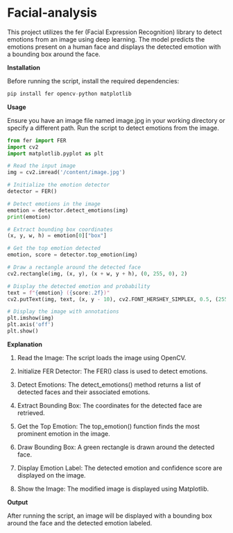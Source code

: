 # Facial-analysis
This project utilizes the fer (Facial Expression Recognition) library to detect emotions from an image using deep learning. The model predicts the emotions present on a human face and displays the detected emotion with a bounding box around the face.

**Installation** 

Before running the script, install the required dependencies:
```python
pip install fer opencv-python matplotlib
```

**Usage**

Ensure you have an image file named image.jpg in your working directory or specify a different path.
Run the script to detect emotions from the image.

```python
from fer import FER
import cv2
import matplotlib.pyplot as plt

# Read the input image
img = cv2.imread('/content/image.jpg')

# Initialize the emotion detector
detector = FER()

# Detect emotions in the image
emotion = detector.detect_emotions(img)
print(emotion)

# Extract bounding box coordinates
(x, y, w, h) = emotion[0]["box"]

# Get the top emotion detected
emotion, score = detector.top_emotion(img)

# Draw a rectangle around the detected face
cv2.rectangle(img, (x, y), (x + w, y + h), (0, 255, 0), 2)

# Display the detected emotion and probability
text = f"{emotion} ({score:.2f})"
cv2.putText(img, text, (x, y - 10), cv2.FONT_HERSHEY_SIMPLEX, 0.5, (255, 0, 0), 1)

# Display the image with annotations
plt.imshow(img)
plt.axis('off')
plt.show()
```

**Explanation**

1. Read the Image: The script loads the image using OpenCV.

2. Initialize FER Detector: The FER() class is used to detect emotions.

3. Detect Emotions: The detect_emotions() method returns a list of detected faces and their associated emotions.

4. Extract Bounding Box: The coordinates for the detected face are retrieved.

5. Get the Top Emotion: The top_emotion() function finds the most prominent emotion in the image.

6. Draw Bounding Box: A green rectangle is drawn around the detected face.

7. Display Emotion Label: The detected emotion and confidence score are displayed on the image.

8. Show the Image: The modified image is displayed using Matplotlib.

**Output**

After running the script, an image will be displayed with a bounding box around the face and the detected emotion labeled.
